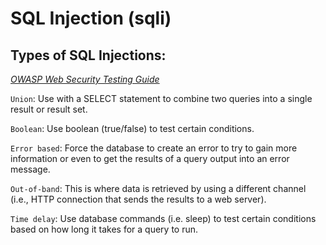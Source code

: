 # SQL Injection (sqli)

## Types of SQL Injections:

_[OWASP Web Security Testing Guide]([https://owasp.org/www-project-web-security-testing-guide/latest/4-Web_Application_Security_Testing/07-Input_Validation_Testing/05-Testing_for_SQL_Injection)_

`Union`: Use with a SELECT statement to combine two queries into a single result or result set.

`Boolean`: Use boolean (true/false) to test certain conditions.

`Error based`: Force the database to create an error to try to gain more information or even to get the results of a query output into an error message.

`Out-of-band`: This is where data is retrieved by using a different channel (i.e., HTTP connection that sends the results to a web server).
    
`Time delay`: Use database commands (i.e. sleep) to test certain conditions based on how long it takes for a query to run.



